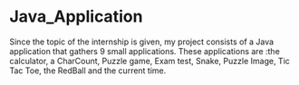 # Java_Application
Since the topic of the internship is given, my project consists of a Java application that gathers 9 small applications. These applications are :the calculator, a CharCount, Puzzle game, Exam test, Snake, Puzzle Image, Tic Tac Toe, the RedBall and the current time.
